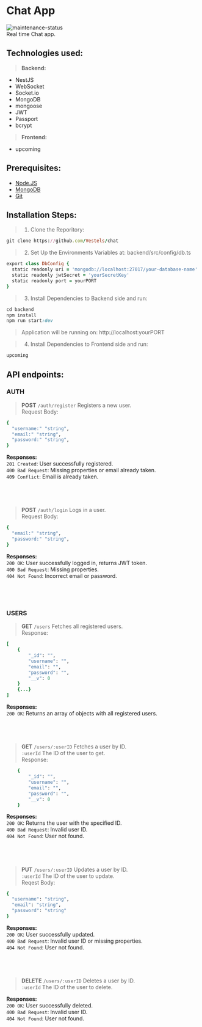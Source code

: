 # Chat App
![maintenance-status](https://img.shields.io/badge/maintenance-actively--developed-brightgreen.svg)<br  />
Real time Chat app.

## Technologies used:

> **Backend:**
- NestJS
- WebSocket
- Socket.io
- MongoDB
- mongoose
- JWT
- Passport
- bcrypt

> **Frontend:**
- upcoming

## Prerequisites:
- [Node.JS](https://nodejs.org/en/download/package-manager)
- [MongoDB](https://www.mongodb.com/try/download/community)
- [Git](https://git-scm.com/downloads)

## Installation Steps:

> 1. Clone the Reporitory:
```ruby
git clone https://github.com/Vestels/chat
```

> 2. Set Up the Environments Variables at: backend/src/config/db.ts
```ruby
export class DbConfig {
  static readonly uri = 'mongodb://localhost:27017/your-database-name'
  static readonly jwtSecret = 'yourSecretKey'
  static readonly port = yourPORT
}
```

> 3. Install Dependencies to Backend side and run:
```ruby
cd backend
npm install
npm run start:dev
```
>Application will be running on: http://localhost:yourPORT
>

> 4. Install Dependencies to Frontend side and run:
```ruby
upcoming
```

## API endpoints:
### AUTH

> **POST** `/auth/register`  Registers a new user.<br  />
Request Body:
```ruby
{
  "username:" "string",
  "email:" "string",
  "password:" "string",
}
```
**Responses:** <br  />
`201 Created`: User successfully registered.<br  />
`400 Bad Request`: Missing properties or email already taken.<br  />
`409 Conflict`: Email is already taken.<br  />
#
<br  />

> **POST** `/auth/login`  Logs in a user.<br  />
Request Body:
```ruby
{
  "email:" "string",
  "password:" "string",
}
```
**Responses:** <br  />
`200 OK`: User successfully logged in, returns JWT token.<br  />
`400 Bad Request`: Missing properties.<br  />
`404 Not Found`: Incorrect email or password.<br  />
#
<br  />

### USERS
> **GET** `/users`  Fetches all registered users.<br  />
Response:
```ruby
[
    {
        "_id": "",
        "username": "",
        "email": "",
        "password": "",
        "__v": 0
    }
    {...}
]
```
**Responses:** <br  />
`200 OK`: Returns an array of objects with all registered users.<br  />
#
<br  />

> **GET** `/users/:userID`  Fetches a user by ID.<br  />
`:userId` The ID of the user to get.<br  />
Response:
```ruby
    {
        "_id": "",
        "username": "",
        "email": "",
        "password": "",
        "__v": 0
    }
```
**Responses:** <br  />
`200 OK`: Returns the user with the specified ID.<br  />
`400 Bad Request`: Invalid user ID.<br  />
`404 Not Found`: User not found.<br  />
#
<br  />

> **PUT** `/users/:userID` Updates a user by ID.<br  />
`:userId` The ID of the user to update.<br  />
Reqest Body:
```ruby
{
  "username": "string",
  "email": "string",
  "password": "string"
}
```
**Responses:** <br  />
`200 OK`: User successfully updated.<br  />
`400 Bad Request`: Invalid user ID or missing properties.<br  />
`404 Not Found`: User not found.<br  />
#
<br  />

> **DELETE** `/users/:userID` Deletes a user by ID.<br  />
`:userId` The ID of the user to delete.<br  />

**Responses:** <br  />
`200 OK`: User successfully deleted.<br  />
`400 Bad Request`: Invalid user ID.<br  />
`404 Not Found`: User not found.<br  />
#
<br  />